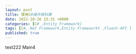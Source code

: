 ```yaml
---
layout: post
title: 使用C#操作資料庫
date: 2022-10-26 15:31 +0800
categories: [C# ,Entity Framework]
tags: [C#,.Net Framework,Entity Frameworkt ,Fluent-API ]
published: true 
---
```

test222 Main4
